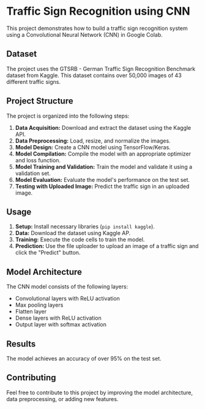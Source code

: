 # Traffic Sign Recognition using CNN

This project demonstrates how to build a traffic sign recognition system using a Convolutional Neural Network (CNN) in Google Colab.

## Dataset

The project uses the GTSRB - German Traffic Sign Recognition Benchmark dataset from Kaggle. This dataset contains over 50,000 images of 43 different traffic signs.

## Project Structure

The project is organized into the following steps:

1. **Data Acquisition:** Download and extract the dataset using the Kaggle API.
2. **Data Preprocessing:** Load, resize, and normalize the images.
3. **Model Design:** Create a CNN model using TensorFlow/Keras.
4. **Model Compilation:** Compile the model with an appropriate optimizer and loss function.
5. **Model Training and Validation:** Train the model and validate it using a validation set.
6. **Model Evaluation:** Evaluate the model's performance on the test set.
7. **Testing with Uploaded Image:** Predict the traffic sign in an uploaded image.

## Usage

1. **Setup:** Install necessary libraries (`pip install kaggle`).
2. **Data:** Download the dataset using Kaggle AP.
3. **Training:** Execute the code cells to train the model.
4. **Prediction:** Use the file uploader to upload an image of a traffic sign and click the "Predict" button.

## Model Architecture

The CNN model consists of the following layers:

- Convolutional layers with ReLU activation
- Max pooling layers
- Flatten layer
- Dense layers with ReLU activation
- Output layer with softmax activation

## Results

The model achieves an accuracy of over 95% on the test set.

## Contributing

Feel free to contribute to this project by improving the model architecture, data preprocessing, or adding new features.

